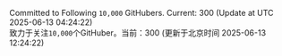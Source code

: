 Committed to Following `10,000` GitHubers. Current: <!-- FOLLOWING_COUNT -->300<!-- FOLLOWING_COUNT --> (Update at UTC <!-- LAST_UPDATED -->2025-06-13 04:24:22<!-- LAST_UPDATED -->)<br>
致力于关注`10,000`个GitHuber。当前：<!-- FOLLOWING_COUNT -->300<!-- FOLLOWING_COUNT --> (更新于北京时间 <!-- LAST_UPDATED_CST -->2025-06-13 12:24:22<!-- LAST_UPDATED_CST -->)
